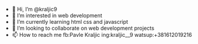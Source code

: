 - 👋 Hi, I’m @kraljic9
- 👀 I’m interested in web development
- 🌱 I’m currently learning html css and javascript
- 💞️ I’m looking to collaborate on web development projects
- 📫 How to reach me fb:Pavle Kraljic ing:kraljic__9 watsup:+381612019216

<!---
kraljic9/kraljic9 is a ✨ special ✨ repository because its `README.md` (this file) appears on your GitHub profile.
You can click the Preview link to take a look at your changes.
--->
